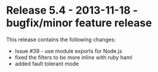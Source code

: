 # Release 5.4 - 2013-11-18 - bugfix/minor feature release

This release contains the following changes:

  * Issue #39 - use module exports for Node.js
  * fixed the filters to be more inline with ruby haml
  * added fault tolerant mode

